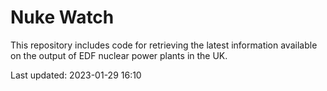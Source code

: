 # Nuke Watch

This repository includes code for retrieving the latest information available on the output of EDF nuclear power plants in the UK.

Last updated: 2023-01-29 16:10